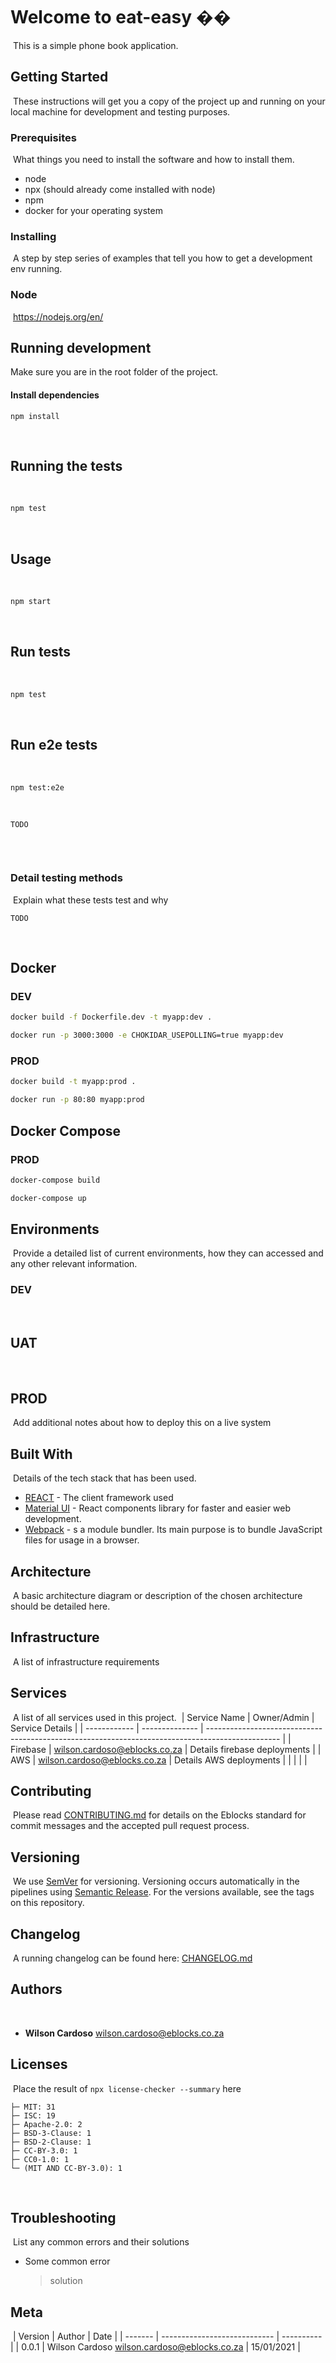 # Welcome to eat-easy ��
​
This is a simple phone book application.
​
## Getting Started
​
These instructions will get you a copy of the project up and running on your local machine for development and testing purposes.
​
​
### Prerequisites
​
What things you need to install the software and how to install them.
​
​
- node
- npx (should already come installed with node)
- npm 
- docker for your operating system
​
​
### Installing
​
A step by step series of examples that tell you how to get a development env running.
​
### Node
​
https://nodejs.org/en/
​

## Running development
Make sure you are in the root folder of the project.
​
#### Install dependencies
```
npm install
```
​
## Running the tests
​
```sh
npm test
```
​
## Usage
​
```sh
npm start
```
​
## Run tests
​
```sh
npm test
```
​
## Run e2e tests
​
```sh
npm test:e2e
```
​
​
```
TODO
​
```
​
### Detail testing methods
​
Explain what these tests test and why
​
```
TODO
```
​
## Docker

### DEV
```sh
docker build -f Dockerfile.dev -t myapp:dev .
```

```sh
docker run -p 3000:3000 -e CHOKIDAR_USEPOLLING=true myapp:dev
```

### PROD
```sh
docker build -t myapp:prod .
```

```sh
docker run -p 80:80 myapp:prod
```

## Docker Compose
### PROD
```sh
docker-compose build
```

```sh
docker-compose up
```
## Environments
​
Provide a detailed list of current environments, how they can accessed and any other relevant information.
​
### DEV
​
## UAT
​
## PROD 
​
Add additional notes about how to deploy this on a live system
​
## Built With
​
Details of the tech stack that has been used.
​
- [REACT](https://reactjs.org/) - The client framework used
- [Material UI](https://material-ui.com/) - React components library for faster and easier web development.
- [Webpack](https://webpack.js.org/) - s a module bundler. Its main purpose is to bundle JavaScript files for usage in a browser.
​
​
## Architecture
​
A basic architecture diagram or description of the chosen architecture should be detailed here.
​
## Infrastructure
​
A list of infrastructure requirements
​
## Services
​
A list of all services used in this project.
​
| Service Name | Owner/Admin    | Service Details                                                                                  |
| ------------ | -------------- | ------------------------------------------------------------------------------------------------ |
| Firebase     | wilson.cardoso@eblocks.co.za | Details firebase deployments                                                       |
| AWS          | wilson.cardoso@eblocks.co.za | Details AWS deployments                                                            |
|              |                |                                                                                                  |
​
## Contributing
​
Please read [CONTRIBUTING.md](https://gist.github.com/PurpleBooth/b24679402957c63ec426) for details on the Eblocks standard for commit messages and the accepted pull request process.
​
## Versioning
​
We use [SemVer](http://semver.org/) for versioning. Versioning occurs automatically in the pipelines using [Semantic Release](https://github.com/semantic-release/semantic-release). For the versions available, see the tags on this repository.
​
## Changelog
​
A running changelog can be found here: [CHANGELOG.md](CHANGELOG.md)
​
## Authors
​
- **Wilson Cardoso** <wilson.cardoso@eblocks.co.za>
​
## Licenses
​
Place the result of `npx license-checker --summary` here
​
```
├─ MIT: 31
├─ ISC: 19
├─ Apache-2.0: 2
├─ BSD-3-Clause: 1
├─ BSD-2-Clause: 1
├─ CC-BY-3.0: 1
├─ CC0-1.0: 1
└─ (MIT AND CC-BY-3.0): 1
```
​
## Troubleshooting
​
List any common errors and their solutions
​
- Some common error
  > solution
​
## Meta
​
| Version | Author                       | Date       |
| ------- | ---------------------------- | ---------- |
| 0.0.1   | Wilson Cardoso <wilson.cardoso@eblocks.co.za> | 15/01/2021 |
​
